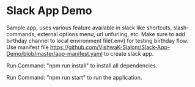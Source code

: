 # Slack App Demo

Sample app, uses various feature available in slack like shortcuts, slash-commands, external options menu, url unfurling, etc.
Make sure to add birthday channel to local environment file(.env) for testing birthday flow. Use manifest file https://github.com/VishwaK-Slalom/Slack-App-Demo/blob/master/app-manifest.yaml to create slack app.

Run Command: "npm run install" to install all dependencies.

Run Command:  "npm run start" to run the application.
